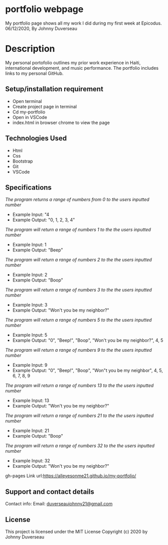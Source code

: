 # portfolio webpage
My portfolio page shows all my work I did during my first week at Epicodus. 
 06/12/2020, By Johnny Duverseau
# Description
My personal portofolio outlines my prior work experience in Haiti, international development, and music performance. The portfolio includes links to my personal GitHub.

## Setup/installation requirement
- Open terminal
- Create project page in terminal
- Cd my-portfolio
- Open in VSCode 
- index.html in browser chrome to view the page 
## Technologies Used
- Html
- Css
- Bootstrap 
- Git
- VSCode

## Specifications

_The program returns a range of numbers from 0 to the users inputted number_
* Example Input: "4
* Example Output: "0, 1, 2, 3, 4"

_The program will return a range of numbers 1 to the the users inputted number_
* Example Input: 1
* Example Output: "Beep"

_The program will return a range of numbers 2 to the the users inputted number_
* Example Input: 2
* Example Output: "Boop"

_The program will return a range of numbers 3 to the the users inputted number_
* Example Input: 3
* Example Output: "Won't you  be my neighbor?"

_The program will return a range of numbers 5 to the the users inputted number_
* Example Input: 5
* Example Output: "0", "Beep!", "Boop", "Won't you be my neighbor?", 4, 5

_The program will return a range of numbers 9 to the the users inputted number_
* Example Input: 9
* Example Output: "0", "Beep!", "Boop", "Won"t you be my neighbor", 4, 5, 6, 7, 8, 9

_The program will return a range of numbers 13 to the the users inputted number_
* Example Input: 13
* Example Output: "Won't you be my neighbor?"

_The program will return a range of numbers 21 to the the users inputted number_
* Example Input: 21
* Example Output: "Boop"

_The program will return a range of numbers 32 to the the users inputted number_
* Example Input: 32
* Example Output: "Won't you be my neighbor?"


 gh-pages Link
url:https://alleyesonme21.github.io/my-portfolio/ 

## Support and contact details
Contact info: Email: duverseaujohnny21@gmail.com

## License
This project is licensed under the MIT License 
Copyright (c)  2020 by Johnny Duverseau